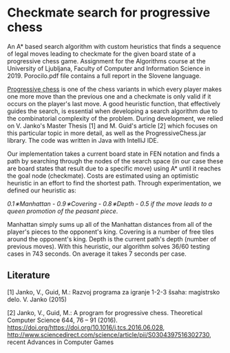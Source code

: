 # Checkmate search for progressive chess

An A* based search algorithm with custom heuristics that finds a sequence of legal moves leading to checkmate for the given board state of a progressive chess game. Assignment for the Algorithms course at the University of Ljubljana, Faculty of Computer and Information Science in 2019. Porocilo.pdf file contains a full report in the Slovene language. 

[Progressive chess](https://en.wikipedia.org/wiki/Progressive_chess) is one of the chess variants in which every player makes one more move than the previous one and a checkmate is only valid if it occurs on the player's last move. 
A good heuristic function, that effectively guides the search, is essential when developing a search algorithm due to the combinatorial complexity of the problem.
During development, we relied on V. Janko's Master Thesis [1] and M. Guid's article [2] which focuses on this particular topic in more detail, as well as the ProgressiveChess.jar library. The code was written in Java with IntelliJ IDE. 

Our implementation takes a current board state in FEN notation and finds a path by searching through the nodes of the search space (in our case these are board states that result due to a specific move) using A* until it reaches the goal node (checkmate). Costs are estimated using an optimistic heuristic in an effort to find the shortest path. Through experimentation, we defined our heuristic as:

*0.1∗Manhattan - 0.9∗Covering - 0.8∗Depth - 0.5 if the move leads to a queen promotion of the peasant piece*.

Manhattan simply sums up all of the Manhattan distances from all of the player's pieces to the opponent's king. Covering is a number of free tiles around the opponent's king. Depth is the current path's depth (number of previous moves). With this heuristic, our algorithm solves 36/60 testing cases in 743 seconds. On average it takes 7 seconds per case.

## Literature

[1] Janko, V., Guid, M.: Razvoj programa za igranje 1-2-3 šsaha: magistrsko delo. V. Janko (2015)

[2] Janko, V., Guid, M.: A program for progressive chess. Theoretical Computer Science 644, 76 – 91 (2016). https://doi.org/https://doi.org/10.1016/j.tcs.2016.06.028, http://www.sciencedirect.com/science/article/pii/S0304397516302730, recent Advances in Computer Games




